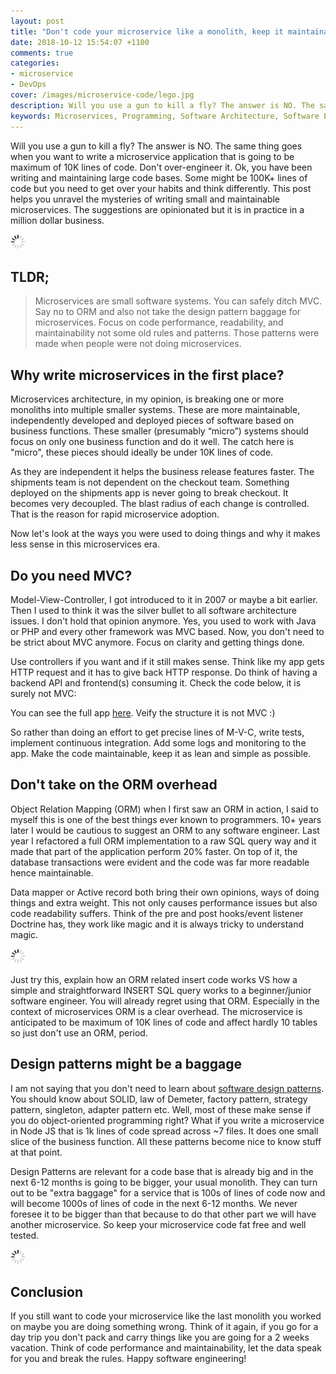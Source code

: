 ```yaml
---
layout: post
title: "Don't code your microservice like a monolith, keep it maintainable not over-engineered"
date: 2018-10-12 15:54:07 +1100
comments: true
categories: 
- microservice
- DevOps
cover: /images/microservice-code/lego.jpg
description: Will you use a gun to kill a fly? The answer is NO. The same thing goes when you want to write a microservice application that is going to be maximum of 10K lines of code.
keywords: Microservices, Programming, Software Architecture, Software Engineering
---
```


Will you use a gun to kill a fly? The answer is NO. The same thing goes when you want to write a microservice application that is going to be maximum of 10K lines of code. Don't over-engineer it. Ok, you have been writing and maintaining large code bases. Some might be 100K+ lines of code but you need to get over your habits and think differently. This post helps you unravel the mysteries of writing small and maintainable microservices. The suggestions are opinionated but it is in practice in a million dollar business. 

<img class="center" src="/images/generic/loading.gif" data-echo="/images/microservice-code/lego.jpg" title="Do not code your microservice like a monolith, keep it maintainable not over-engineered" alt="Do not code your microservice like a monolith, keep it maintainable not over-engineered">

<!-- more -->

## TLDR;
> Microservices are small software systems. You can safely ditch MVC. Say no to ORM and also not take the design pattern baggage for microservices. Focus on code performance, readability, and maintainability not some old rules and patterns. Those patterns were made when people were not doing microservices.


## Why write microservices in the first place?

Microservices architecture, in my opinion, is breaking one or more monoliths into multiple smaller systems. These are more maintainable, independently developed and deployed pieces of software based on business functions. These smaller (presumably “micro”) systems should focus on only one business function and do it well. The catch here is "micro", these pieces should ideally be under 10K lines of code. 

As they are independent it helps the business release features faster. The shipments team is not dependent on the checkout team. Something deployed on the shipments app is never going to break checkout. It becomes very decoupled. The blast radius of each change is controlled. That is the reason for rapid microservice adoption.

Now let's look at the ways you were used to doing things and why it makes less sense in this microservices era.

## Do you need MVC?

Model-View-Controller, I got introduced to it in 2007 or maybe a bit earlier. Then I used to think it was the silver bullet to all software architecture issues. I don't hold that opinion anymore. Yes, you used to work with Java or PHP and every other framework was MVC based. Now, you don't need to be strict about MVC anymore. Focus on clarity and getting things done.  

Use controllers if you want and if it still makes sense. Think like my app gets HTTP request and it has to give back HTTP response. Do think of having a backend API and frontend(s) consuming it. Check the code below, it is surely not MVC:

<script src="https://gist.github.com/geshan/1f76e5ebb3c15fd3c147c6c97420f923.js"></script>
You can see the full app [here](https://github.com/geshan/currency-api). Veify the structure it is not MVC :)

So rather than doing an effort to get precise lines of M-V-C, write tests, implement continuous integration. Add some logs and monitoring to the app. Make the code maintainable, keep it as lean and simple as possible.

## Don't take on the ORM overhead

Object Relation Mapping (ORM) when I first saw an ORM in action, I said to myself this is one of the best things ever known to programmers. 10+ years later I would be cautious to suggest an ORM to any software engineer. Last year I refactored a full ORM implementation to a raw SQL query way and it made that part of the application perform 20% faster. On top of it, the database transactions were evident and the code was far more readable hence maintainable.

Data mapper or Active record both bring their own opinions, ways of doing things and extra weight. This not only causes performance issues but also code readability suffers. Think of the pre and post hooks/event listener Doctrine has, they work like magic and it is always tricky to understand magic. 

<img class="center" src="/images/generic/loading.gif" data-echo="/images/microservice-code/pot-on-head.jpg" title="Do not code your microservice like a monolith, keep it maintainable not over-engineered" alt="Do not code your microservice like a monolith, keep it maintainable not over-engineered">

Just try this, explain how an ORM related insert code works VS how a simple and straightforward INSERT SQL query works to a beginner/junior software engineer. You will already regret using that ORM. Especially in the context of microservices ORM is a clear overhead. The microservice is anticipated to be maximum of 10K lines of code and affect hardly 10 tables so just don't use an ORM, period.

## Design patterns might be a baggage

I am not saying that you don't need to learn about [software design patterns](https://en.wikipedia.org/wiki/Software_design_pattern). You should know about SOLID, law of Demeter, factory pattern, strategy pattern, singleton, adapter pattern etc. Well, most of these make sense if you do object-oriented programming right? What if you write a microservice in Node JS that is 1k lines of code spread across ~7 files. It does one small slice of the business function. All these patterns become nice to know stuff at that point.

Design Patterns are relevant for a code base that is already big and in the next 6-12 months is going to be bigger, your usual monolith. They can turn out to be "extra baggage" for a service that is 100s of lines of code now and will become 1000s of lines of code in the next 6-12 months. We never foresee it to be bigger than that because to do that other part we will have another microservice. So keep your microservice code fat free and well tested.

<img class="center" src="/images/generic/loading.gif" data-echo="/images/microservice-code/baggage.jpg" title="Do not code your microservice like a monolith, keep it maintainable not over-engineered" alt="Do not code your microservice like a monolith, keep it maintainable not over-engineered">

## Conclusion

If you still want to code your microservice like the last monolith you worked on maybe you are doing something wrong. Think of it again, if you go for a day trip you don't pack and carry things like you are going for a 2 weeks vacation. Think of code performance and maintainability, let the data speak for you and break the rules. Happy software engineering! 
